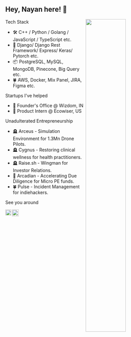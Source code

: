 ## Hey, Nayan here! :wave:

<picture>
    <img align="right" width="50%" src="https://user-images.githubusercontent.com/91504165/233859468-2e6291b9-2f3f-410a-81cd-9710cc0eff58.png">
</picture>

Tech Stack

-   🛠️ C++ / Python / Golang / JavaScript / TypeScript etc.
-   🧪 Django/ Django Rest Framework/ Express/ Keras/ Pytorch etc.
-   📦 PostgreSQL, MySQL, MongoDB, Pinecone, Big Query etc.
-   🍀 AWS, Docker, Mix Panel, JIRA, Figma etc.

Startups I've helped

- 🐛 Founder's Office @ Wizdom, IN
- 🧪 Product Intern @ Ecowiser, US

Unadulterated Entrepreneurship
- 🪦 Arceus - Simulation Environment for 1.3Mn Drone Pilots.
- 🪦 Cygnus - Restoring clinical wellness for health practitioners.
- 🪦 Raise.sh - Wingman for Investor Relations.
- 🐛 Arcadian - Accelerating Due Diligence for Micro PE funds.
- 🍀 Pulse - Incident Management for indiehackers.

See you around

<a href='https://www.linkedin.com/in/knayannn/'><img align='left' alt="linkedin" src="https://raw.githubusercontent.com/rahul-jha98/rahul-jha98/561d474902b59c7429ec22bb73e225696c27b202/assets/linkedin.svg" height='18px'/></a>
<a href='https://leetcode.com/wizenheimer/'><img align='left' alt="leetcode" src="https://user-images.githubusercontent.com/91504165/233860267-2ee4004c-8b7e-4d80-bf2c-30b3de709cbb.png" height='21px'/></a>
<br/>
